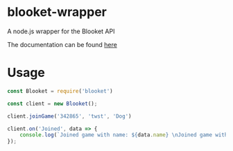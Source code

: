 # blooket-wrapper

A node.js wrapper for the Blooket API

The documentation can be found [here](https://github.com/glixzzy/blooket-wrapper/blob/main/Documention.md)

# Usage

```js
const Blooket = require('blooket')

const client = new Blooket();

client.joinGame('342865', 'twst', 'Dog')

client.on('Joined', data => {
    console.log(`Joined game with name: ${data.name} \nJoined game with blook: ${data.blook}`)
});
```
